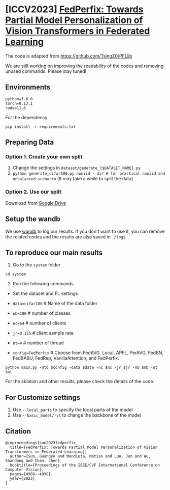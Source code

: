 # [ICCV2023] [FedPerfix: Towards Partial Model Personalization of Vision Transformers in Federated Learning](https://openaccess.thecvf.com/content/ICCV2023/papers/Sun_FedPerfix_Towards_Partial_Model_Personalization_of_Vision_Transformers_in_Federated_ICCV_2023_paper.pdf)

The code is adapted from https://github.com/TsingZ0/PFLlib

We are still working on improving the readability of the codes and removing unused commands. Please stay tuned!
## Environments
```
python=3.8.0
torch=0.13.1
cuda=11.6
```

For the dependency:
```
pip install -r requirements.txt
```

## Preparing Data

### Option 1. Create your own split

1. Change the settings in `dataset/generate_{$DATASET_NAME}.py`
2. `python generate_cifar100.py noniid - dir # for practical noniid and unbalanced scenario` (It may take a while to split the data)

### Option 2. Use our split

Download from [Google Drive](https://drive.google.com/drive/folders/1fuH6yn4XMdzETB274Qhe0HdMTTphCcbZ?usp=sharing)

## Setup the wandb

We use [wandb](https://wandb.ai/site) to log our results. If you don't want to use it, you can remove the related codes and the results are also saved in `./logs`

## To reproduce our main results
1. Go to the `system` folder
```
cd system
```
2. Run the following commands
- Set the dataset and FL settings
- `data=cifar100` # Name of the data folder

- `nb=100` # number of classes

- `nc=64` # number of clients

- `jr=0.125` # client sample rate

- `nt=4` # number of thread

- `config=FedPerfix` # Choose from FedAVG, Local, APFL, PerAVG, FedBN, FedBABU, FedRep, VanillaAttention, and FedPerfix.

```
python main.py -mtd $config -data $data -nc $nc -jr $jr -nb $nb -nt $nt
```

For the ablation and other results, please check the details of the code.

## For Customize settings
1. Use `--local_parts` to specify the local parts of the model
2. Use `--basic_model/-vt` to change the backbone of the model

## Citation
```
@inproceedings{sun2023fedperfix,
  title={FedPerfix: Towards Partial Model Personalization of Vision Transformers in Federated Learning},
  author={Sun, Guangyu and Mendieta, Matias and Luo, Jun and Wu, Shandong and Chen, Chen},
  booktitle={Proceedings of the IEEE/CVF International Conference on Computer Vision},
  pages={4988--4998},
  year={2023}
}
```


